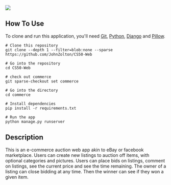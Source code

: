 ![](2023-01-01-13-07-12.gif)

## How To Use
To clone and run this application, you'll need [Git](https://git-scm.com/), [Python](https://www.python.org/), [Django](https://www.djangoproject.com/) and [Pillow](https://pillow.readthedocs.io/en/stable/). 
```
# Clone this repository
git clone --depth 1 --filter=blob:none --sparse https://github.com/JohnZolton/CS50-Web

# Go into the repository
cd CS50-Web

# check out commerce
git sparse-checkout set commerce

# Go into the directory
cd commerce

# Install dependencies
pip install -r requirements.txt

# Run the app
python manage.py runserver
```
## Description
This is an e-commerce auction web app akin to eBay or facebook marketplace. Users can create new listings to auction off items, with optional categories and pictures. Users can place bids on listings, comment on listings, see the current price and see the time remaining. The owner of a listing can close bidding at any time. Then the winner can see if they won a given item.
